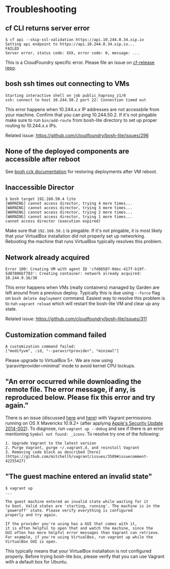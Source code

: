 # Troubleshooting

## cf CLI returns server error

```
$ cf api --skip-ssl-validation https://api.10.244.0.34.xip.io
Setting api endpoint to https://api.10.244.0.34.xip.io...
FAILED
Server error, status code: XXX, error code: 0, message: ...
```

This is a CloudFoundry specific error. Please file an issue on [cf-release repo](https://github.com/cloudfoundry/cf-release).

## bosh ssh times out connecting to VMs

```
Starting interactive shell on job public_haproxy_z1/0
ssh: connect to host 10.244.50.2 port 22: Connection timed out
```

This error happens when 10.244.x.x IP addresses are not accessbile from your machine. Confirm that you can ping 10.244.50.2. If it's not pingable make sure to run `bin/add-route` from bosh-lite directory to set up proper routing to 10.244.x.x IPs.

Related issue: <https://github.com/cloudfoundry/bosh-lite/issues/296>

## None of the deployed components are accessible after reboot

See [bosh cck documentation](bosh-cck.md) for restoring deployments after VM reboot.

## Inaccessible Director

```
$ bosh target 192.168.50.4 lite
[WARNING] cannot access director, trying 4 more times...
[WARNING] cannot access director, trying 3 more times...
[WARNING] cannot access director, trying 2 more times...
[WARNING] cannot access director, trying 1 more times...
cannot access director (execution expired)
```

Make sure that `192.168.50.1` is pingable. If it's not pingable, it is most likely that your VirtualBox installation did not properly set up networking. Rebooting the machine that runs VirtualBox typically resolves this problem.

## Network already acquired

```
Error 100: Creating VM with agent ID 'cfd86507-0dec-417f-b19f-5d87806bf783': Creating container: network already acquired: 10.244.9.16/30
```

This error happens when VMs (really containers) managed by Garden are left around from a previous deploy. Typically this is due using `--force` flag on `bosh delete deployment` command. Easiest way to resolve this problem is to run `vagrant reload` which will restart the bosh-lite VM and clear up any state.

Related issue: <https://github.com/cloudfoundry/bosh-lite/issues/311>

## Customization command failed

```
A customization command failed:
["modifyvm", :id, "--paravirtprovider", "minimal"]
```

Please upgrade to VirtualBox 5+. We are now using 'paravirtprovider=minimal' mode to avoid kernel CPU lockups.

## "An error occurred while downloading the remote file. The error message, if any, is reproduced below. Please fix this error and try again."

There is an issue (discussed [here](https://groups.google.com/a/cloudfoundry.org/forum/m/#!topic/bosh-users/n2qYrpPUJaE) and [here](https://github.com/mitchellh/vagrant/issues/3589)) with Vagrant permissions running on OS X Mavericks 10.9.2+ (after applying [Apple's Security Update 2014-002](http://support.apple.com/en-us/HT202966)). To diagnose, run `vagrant up --debug` and see if there is an error mentioning `Symbol not found: _iconv`. To resolve try one of the following:

	1. Upgrade Vagrant to the latest version
	2. Purge Vagrant, purge ~/.vagrant.d, and reinstall Vagrant
	3. Removing code block as described [here](https://github.com/mitchellh/vagrant/issues/3589#issuecomment-42255427)

## "The guest machine entered an invalid state"

```
$ vagrant up
...

The guest machine entered an invalid state while waiting for it
to boot. Valid states are 'starting, running'. The machine is in the
'poweroff' state. Please verify everything is configured
properly and try again.

If the provider you're using has a GUI that comes with it,
it is often helpful to open that and watch the machine, since the
GUI often has more helpful error messages than Vagrant can retrieve.
For example, if you're using VirtualBox, run vagrant up while the
VirtualBox GUI is open.
```

This typically means that your VirtualBox installation is not configured properly. Before trying bosh-lite box, please verify that you can use Vagrant with a default box for Ubuntu.
